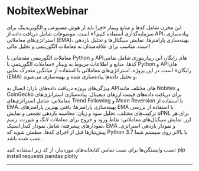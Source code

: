 # NobitexWebinar
این مخزن شامل کدها و منابع وبینار «چرا باید از هوش مصنوعی و الگوتریدینگ برای سرمایه‌گذاری استفاده کنیم؟» است. موضوعات شامل دریافت داده از API، پیاده‌سازی استراتژی‌های معاملاتی (EMA)، بهینه‌سازی پارامترها، نمایش سیگنال‌ها و تحلیل بازدهی است. مناسب برای علاقه‌مندان به معاملات الگوریتمی و تحلیل مالی!

معاملات الگوریتمی مقدماتی با Python و APIهای رایگان
این ریپازیتوری شامل تمامی کدها، منابع و اطلاعات مربوط به وبینار «معاملات الگوریتمی با Python و APIهای رایگان» است. در این پروژه، استراتژی‌های معاملاتی با استفاده از میانگین متحرک نمایی (EMA) و تحلیل داده‌ها پیاده‌سازی شده و بهینه‌سازی می‌شوند.

ویژگی‌های پروژه
دریافت داده‌های بازار: اتصال به APIهای مختلف مانند Nobitex و CoinGecko برای دریافت داده‌های قیمت ارزهای دیجیتال.
پیاده‌سازی استراتژی‌های معاملاتی: شامل استراتژی‌های Trend Following و Mean Reversion با استفاده از EMA.
بهینه‌سازی پارامترها: یافتن بهترین پارامترهای EMA با استفاده از بررسی ترکیب‌های مختلف.
تحلیل سود و زیان: محاسبه بازدهی تجمعی و نمایش uPNL برای هر ارز.
نمایش سیگنال‌های معاملاتی: نقاط ورود و خروج برای معاملات لانگ و شورت.
رسم نمودارهای پیشرفته: شامل نمودار کندل‌استیک، EMA و نمودار بازدهی استراتژی.
پیش‌نیازها
قبل از اجرای کدها، مطمئن شوید که Python 3.7 یا بالاتر روی سیستم شما نصب شده باشد.

نصب وابستگی‌ها
برای نصب تمامی کتابخانه‌های موردنیاز، از کد زیر استفاده کنید:
pip install requests pandas plotly


---------------------------


